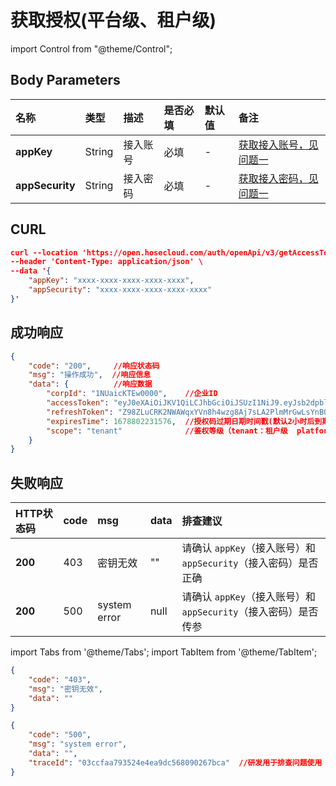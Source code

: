 # 获取授权(平台级、租户级)

import Control from "@theme/Control";

<Control
  method="POST"
  url="/auth/openApi/v3/getAccessToken"
/>

## Body Parameters

| 名称 | 类型 | 描述 | 是否必填 | 默认值 | 备注 |
| :--- | :--- | :--- | :--- |:--- | :--- |
| **appKey**       | String | 接入账号 | 必填 | - | [获取接入账号，见问题一](/docs/open-api/getting-started/question-answer) |
| **appSecurity**  | String | 接入密码 | 必填 | - | [获取接入密码，见问题一](/docs/open-api/getting-started/question-answer) |

## CURL
```json
curl --location 'https://open.hosecloud.com/auth/openApi/v3/getAccessToken' \
--header 'Content-Type: application/json' \
--data '{
    "appKey": "xxxx-xxxx-xxxx-xxxx-xxxx",
    "appSecurity": "xxxx-xxxx-xxxx-xxxx-xxxx"
}'
```

## 成功响应
```json
{
    "code": "200",     //响应状态码
    "msg": "操作成功",  //响应信息
    "data": {          //响应数据
        "corpId": "1NUaicKTEw0000",    //企业ID
        "accessToken": "eyJ0eXAiOiJKV1QiLCJhbGciOiJSUzI1NiJ9.eyJsb2dpblR5cGUiOiJsb2dpbiIsImxvZ2luSWQiOiIwLXdidzNlY3pnMmcwMCIsInJuU3RyIjoiMGpzWmtQTWpoV3BmbWdyb1pHdm1GZ0dPZFpBUmxqbk8iLCJjb3Jwb3JhdGlvbklkIjoiMU5VYWljS1RFdzAwMDAiLCJ1c2VySWQiOiIwLXdidzNlY3pnMmcwMCIsImV4dEluZm8iOnsiZW52IjoiaG90Zml4In0sImV4cCI6MTY3ODgwMjIzMSwic2NvcGUiOiJ0ZW5hbnQiLCJ2ZXJzaW9uIjoxLCJzaG9ydFRlcm1Ub2tlbiI6ZmFsc2V9.mYd8R_QmprZhArMQ_cnM7K5ASSKx6N96JZt0XqHYOpLpwEHxFgsEoTZpc_TJYw1C63xZcyTKGR9XIUGEuqxwljkJ_PhE3t7SV4l30ZUId6SgvkHg-dDINk2WJvitOK4PauIBwPiI8kr94p-ltqnsXjBJFCQ7bA8wyP9qUCDTRWtXLPjqrSmcoweNNF2Wl2LvnbYMQYbM-ZS5pr8f_J2hVZG9l3l2YMo-VTOskT2IK8cl_V86ZaohYFMRIfmSSt_9jBgj4cD2uaJ3Z9-QRQZz2kxuTZAgiVmy8xHJiJ7OXSkqxJOJGF4nSIKoh77553uuCOWYGK8kf8IMpA-fpjlnlw",  //授权码，后续所有模块开发需要依赖此返回值
        "refreshToken": "Z98ZLuCRK2NWAWqxYVn8h4wzg8Aj7sLA2PlmMrGwLsYnBQyjZHjM89EVmoAT",  //调用【刷新授权】接口时需要传的token
        "expiresTime": 1678802231576,  //授权码过期日期时间戳(默认2小时后到期)
        "scope": "tenant"              //鉴权等级（tenant：租户级  platform：平台级）
    }
}
```

## 失败响应
| HTTP状态码 | code | msg | data | 排查建议 | 
| :--- | :--- | :--- | :--- | :--- |
| **200** | 403 | 密钥无效 | "" | 请确认 `appKey`（接入账号）和 `appSecurity`（接入密码）是否正确 |
| **200** | 500 | system error | null | 请确认 `appKey`（接入账号）和 `appSecurity`（接入密码）是否传参 |

import Tabs from '@theme/Tabs';
import TabItem from '@theme/TabItem';

<Tabs>
<TabItem value="403" label="403" default>

```json
{
    "code": "403",
    "msg": "密钥无效",
    "data": ""
}
```
</TabItem>
<TabItem value="500" label="500">

```json
{
    "code": "500",
    "msg": "system error",
    "data": "",
    "traceId": "03ccfaa793524e4ea9dc568090267bca"  //研发用于排查问题使用
}
```
</TabItem>
</Tabs>




